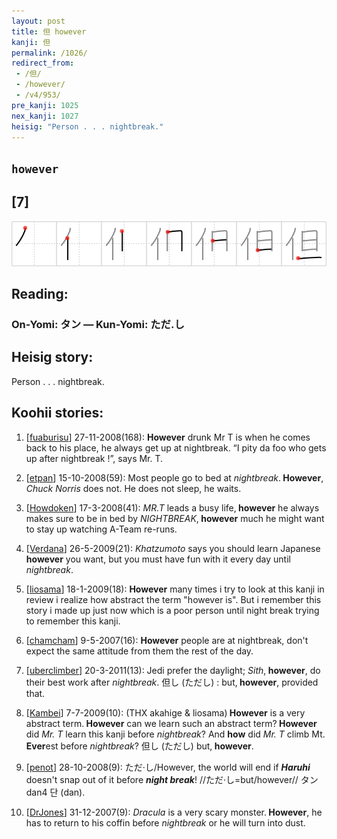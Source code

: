 ```yaml
---
layout: post
title: 但 however
kanji: 但
permalink: /1026/
redirect_from:
 - /但/
 - /however/
 - /v4/953/
pre_kanji: 1025
nex_kanji: 1027
heisig: "Person . . . nightbreak."
---
```


## `however`

## [7]

<div class="stroke"><img src="../images/E4BD86.png" /></div>

## Reading:

### On-Yomi: タン &mdash; Kun-Yomi: ただ.し

## Heisig story:

Person . . . nightbreak.

## Koohii stories:

1) [<a href="http://kanji.koohii.com/profile/fuaburisu">fuaburisu</a>] 27-11-2008(168): <strong>However</strong> drunk Mr T is when he comes back to his place, he always get up at nightbreak. “I pity da foo who gets up after nightbreak !”, says Mr. T.

2) [<a href="http://kanji.koohii.com/profile/etpan">etpan</a>] 15-10-2008(59): Most people go to bed at <em>nightbreak</em>.<strong> However</strong>, <em>Chuck Norris</em> does not. He does not sleep, he waits.

3) [<a href="http://kanji.koohii.com/profile/Howdoken">Howdoken</a>] 17-3-2008(41): <em>MR.T</em> leads a busy life,<strong> however</strong> he always makes sure to be in bed by <em>NIGHTBREAK</em>,<strong> however</strong> much he might want to stay up watching A-Team re-runs.

4) [<a href="http://kanji.koohii.com/profile/Verdana">Verdana</a>] 26-5-2009(21): <em>Khatzumoto</em> says you should learn Japanese<strong> however</strong> you want, but you must have fun with it every day until <em>nightbreak</em>.

5) [<a href="http://kanji.koohii.com/profile/liosama">liosama</a>] 18-1-2009(18): <strong>However</strong> many times i try to look at this kanji in review i realize how abstract the term &quot;however is&quot;. But i remember this story i made up just now which is a poor person until night break trying to remember this kanji.

6) [<a href="http://kanji.koohii.com/profile/chamcham">chamcham</a>] 9-5-2007(16): <strong>However</strong> people are at nightbreak, don&#039;t expect the same attitude from them the rest of the day.

7) [<a href="http://kanji.koohii.com/profile/uberclimber">uberclimber</a>] 20-3-2011(13): Jedi prefer the daylight; <em>Sith</em>,<strong> however</strong>, do their best work after <em>nightbreak</em>. 但し (ただし) : but,<strong> however</strong>, provided that.

8) [<a href="http://kanji.koohii.com/profile/Kambei">Kambei</a>] 7-7-2009(10): (THX akahige &amp; liosama)<strong> However</strong> is a very abstract term.<strong> However</strong> can we learn such an abstract term?<strong> However</strong> did <em>Mr. T</em> learn this kanji before <em>nightbreak</em>? And <strong>how</strong> did <em>Mr. T</em> climb Mt. <strong>Ever</strong>est before <em>nightbreak</em>? 但し (ただし) but,<strong> however</strong>.

9) [<a href="http://kanji.koohii.com/profile/penot">penot</a>] 28-10-2008(9): ただ·し/However, the world will end if <em><strong>Haruhi</strong></em> doesn&#039;t snap out of it before <em><strong>night break</strong></em>! //ただ·し=but/however// タン dan4 단 (dan).

10) [<a href="http://kanji.koohii.com/profile/DrJones">DrJones</a>] 31-12-2007(9): <em>Dracula</em> is a very scary monster.<strong> However</strong>, he has to return to his coffin before <em>nightbreak</em> or he will turn into dust.
